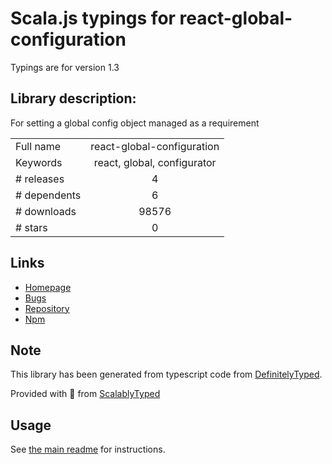 
# Scala.js typings for react-global-configuration

Typings are for version 1.3

## Library description:
For setting a global config object managed as a requirement

|                    |                 |
| ------------------ | :-------------: |
| Full name          | react-global-configuration |
| Keywords           | react, global, configurator |
| # releases         | 4 |
| # dependents       | 6 |
| # downloads        | 98576 |
| # stars            | 0 |

## Links
- [Homepage](https://github.com/morenofa/react-global-configuration#readme)
- [Bugs](https://github.com/morenofa/react-global-configuration/issues)
- [Repository](https://github.com/morenofa/react-global-configuration)
- [Npm](https://www.npmjs.com/package/react-global-configuration)
    


## Note
This library has been generated from typescript code from [DefinitelyTyped](https://definitelytyped.org).

Provided with :purple_heart: from [ScalablyTyped](https://github.com/oyvindberg/ScalablyTyped)

## Usage
See [the main readme](../../readme.md) for instructions.


